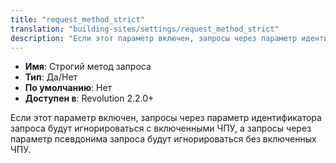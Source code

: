 ```yaml
---
title: "request_method_strict"
translation: "building-sites/settings/request_method_strict"
description: "Если этот параметр включен, запросы через параметр идентификатора запроса будут игнорироваться с включенными ЧПУ, а запросы через параметр псевдонима запроса будут игнорироваться без включенных ЧПУ"
---
```


-   **Имя**: Строгий метод запроса  
-   **Тип**: Да/Нет  
-   **По умолчанию**: Нет  
-   **Доступен в**: Revolution 2.2.0+

Если этот параметр включен, запросы через параметр идентификатора запроса будут игнорироваться с включенными ЧПУ, а запросы через параметр псевдонима запроса будут игнорироваться без включенных ЧПУ. 
